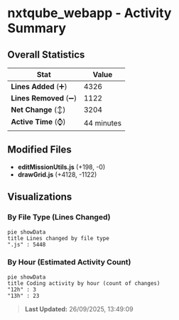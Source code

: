 # nxtqube_webapp - Activity Summary 

## Overall Statistics

| Stat                   | Value                                                             |
| ---------------------- | ----------------------------------------------------------------- |
| **Lines Added** (➕)   | 4326                                          |
| **Lines Removed** (➖) | 1122                                        |
| **Net Change** (↕)    | 3204                |
| **Active Time** (⌚)   | 44 minutes |


## Modified Files
- **editMissionUtils.js** (+198, -0)
- **drawGrid.js** (+4128, -1122)

## Visualizations

### By File Type (Lines Changed)

```mermaid
pie showData
title Lines changed by file type
".js" : 5448
```

### By Hour (Estimated Activity Count)

```mermaid
pie showData
title Coding activity by hour (count of changes)
"12h" : 3
"13h" : 23
```


> **Last Updated:** 26/09/2025, 13:49:09
